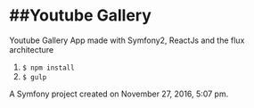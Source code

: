 ##Youtube Gallery
=================

Youtube Gallery App made with Symfony2, ReactJs and the flux architecture

1. ```$ npm install```
2. ```$ gulp```

A Symfony project created on November 27, 2016, 5:07 pm.
